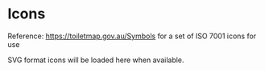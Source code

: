 # Icons

Reference: https://toiletmap.gov.au/Symbols for a set of ISO 7001 icons for use

SVG format icons will be loaded here when available.
